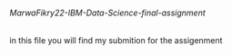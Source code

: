 ###### MarwaFikry22-IBM-Data-Science-final-assignment

in this file you will find my submition for the assigenment
